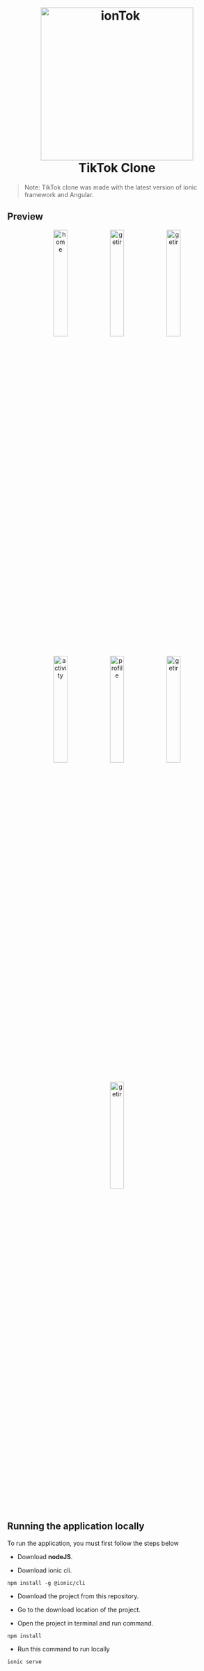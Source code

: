 <h1 align="center">
<img  width="350" src="https://www.birnoktabir.com/wp-content/uploads/2018/01/getir-290118.jpg" alt="ionTok">
    <br>
    TikTok Clone
</h1>

> Note: TikTok clone was made with the latest version of ionic framework and Angular.

## Preview

<div align="center">
 <img alt="home"  title="home" src="https://res.cloudinary.com/alan4747/image/upload/v1633982635/localhost_8100_campaigns_iPhone_6_7_8_zhf8he.png" style=" width: 25%;"/>
 <img alt="getir"  title="getir" src="https://res.cloudinary.com/alan4747/image/upload/v1633982620/localhost_8100_campaigns_iPhone_6_7_8_1_lparzr.png" style=" width: 25%;"/>
 <img alt="getir"  title="getir" src="https://res.cloudinary.com/alan4747/image/upload/v1633982620/localhost_8100_campaigns_iPhone_6_7_8_2_l4l8tt.png" style=" width: 25%;"/>
 <img alt="activity"  title="activity" src="https://res.cloudinary.com/alan4747/image/upload/v1633982610/localhost_8100_campaigns_iPhone_6_7_8_3_aqbzqy.png" style=" width: 25%;"/>
 <img alt="profile"  title="profile" src="https://res.cloudinary.com/alan4747/image/upload/v1633982609/localhost_8100_campaigns_iPhone_6_7_8_4_goqr2v.png" style=" width: 25%;"/>
 <img alt="getir"  title="getir" src="https://res.cloudinary.com/alan4747/image/upload/v1633982588/localhost_8100_campaigns_iPhone_6_7_8_5_clvvu5.png" style=" width: 25%;"/>
 <img alt="getir"  title="getir" src="https://res.cloudinary.com/alan4747/image/upload/v1633982612/localhost_8100_campaigns_iPhone_6_7_8_6_g7gnz8.png" style=" width: 25%;"/>
</div>


## Running the application locally

<p>To run the application, you must first follow the steps below</p>

* Download **nodeJS**.

* Download ionic cli.
 ~~~
npm install -g @ionic/cli
~~~

* Download the project from this repository.

* Go to the download location of the project.

* Open the project in terminal and run command.
~~~ 
npm install 
~~~ 

* Run this command to run locally
~~~
ionic serve
~~~
